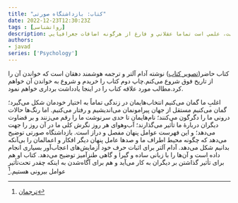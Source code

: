 ```yaml
---
title: "کتاب: بازداشتگاه صورتی"
date: 2022-12-23T12:30:23Z
tags : [روانشناسی]
description: علم حقوق عبارت است از شناخت حقوق طبيعي و اين غير از حقوقدان بودن است كه به انواع قانون گذاري در علم حقوق اطلاق مي شود . علم حقوق بر اساس مباني تفكر كانت، علمي است تماما عقلاني و فارغ از هرگونه اضافات جغرافيايي..
authors:
- javad
series: ['Psychology']
---
```


کتاب حاضر([تصویر کتاب](/book/img/Drunk-Tank-Pink.jpg)) نوشته آدام آلتر و ترجمه هوشمند دهقان  است که خواندن آن را از تاریخ فوق شروع می‌کنم.چاپ دوم کتاب را خریدم و شروع به خواندن آن خواهم کرد.مطالب مورد علاقه کتاب را در اینجا یادداشت برداری خواهم نمود.

اغلبِ ما گمان می‌کنیم انتخاب‌هایمان در زندگی تماماً به اختیار خودمان شکل می‌گیرد؛ گمان می‌کنیم مستقل از جهان پیرامونمان می‌اندیشیم و رفتار می‌کنیم. اما رنگ‌ها حالات درونی ما را دگرگون می‌کنند؛ نام‌هایمان تا حدی سرنوشت ما را رقم می‌زنند و بر قضاوت دیگران دربارۀ ما تأثیر می‌گذارند؛ آب‌وهوای هر روز نگرش کلی ما در آن روز را جهت می‌دهد؛ و این فهرست عوامل پنهان مفصل و دراز است. بازداشتگاه صورتی توضیح می‌دهد که چگونه محیط اطراف ما و صدها عامل پنهان دیگر افکار و اعمالمان را بی‌آنکه بدانیم شکل می‌دهد. آدام آلتر برای اثبات حرف خود آزمایش‌های اعجاب‌آور بسیاری انجام داده است و آن‌ها را با زبانی ساده و گیرا و گاهی طنزآمیز توضیح می‌دهد. کتاب او هم برای تأثیر گذاشتن بر دیگران به کار می‌آید و هم برای آگاه‌شدن به اینکه چقدر تحت‌تأثیر عوامل بیرونی هستیم.[^1]


[^1]:[ترجمان](https://tarjomaan.shop/product/%d8%a8%d8%a7%d8%b2%d8%af%d8%a7%d8%b4%d8%aa%da%af%d8%a7%d9%87-%d8%b5%d9%88%d8%b1%d8%aa%db%8c-%da%86%d8%a7%d9%be-%d9%87%d8%b4%d8%aa%d9%85-2/)
